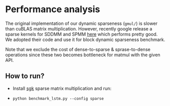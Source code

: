 # Performance analysis

The original implementation of our dynamic sparseness (`gmul/`) is slower than cuBLAS matrix multiplication. However, recently google release a
sparse kernels for SDDMM and SPMM [here](https://github.com/google-research/google-research/tree/master/sgk) which
performs pretty good. We adopted their code and use it for block dynamic sparseness benchmark.

Note that we exclude the cost of dense-to-sparse & sprase-to-dense operations since these two becomes bottleneck for matmul with the given API.

## How to run?

- Install [sgk](https://github.com/google-research/google-research/tree/master/sgk) sparse matrix
multiplication and run:

- ``python benchmark_lstm.py --config sparse``   


